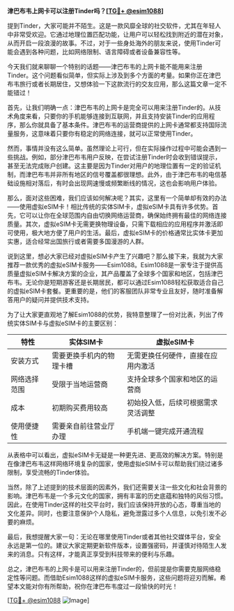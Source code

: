 **津巴布韦上网卡可以注册Tinder吗？[[TG💪+ @esim1088](https://t.me/s/esim1088)]**

提到Tinder，大家可能并不陌生。这是一款风靡全球的社交软件，尤其在年轻人中非常受欢迎。它通过地理位置匹配功能，让用户可以轻松找到附近的潜在对象，从而开启一段浪漫的故事。不过，对于一些身处海外的朋友来说，使用Tinder可能会遇到各种问题，比如网络限制、语言障碍或者设备兼容性等。

今天我们就来聊聊一个特别的话题——津巴布韦的上网卡能不能用来注册Tinder。这个问题看似简单，但实际上涉及到多个方面的考量。如果你正在津巴布韦旅行或者长期居住，又想体验一下这款流行的交友应用，那么这篇文章一定不能错过！

首先，让我们明确一点：津巴布韦的上网卡是完全可以用来注册Tinder的。从技术角度来看，只要你的手机能够连接到互联网，并且支持安装Tinder的应用程序，那么你就具备了基本条件。津巴布韦的运营商提供的上网卡通常都支持国际流量服务，这意味着只要你有稳定的网络连接，就可以正常使用Tinder。

然而，事情并没有这么简单。虽然理论上可行，但在实际操作过程中可能会遇到一些挑战。例如，部分津巴布韦用户反映，在尝试注册Tinder时会收到错误提示，甚至无法完成账户创建。这主要是因为Tinder对用户的地理位置有一定的验证机制，而津巴布韦并非所有地区的信号覆盖都很理想。此外，由于津巴布韦的电信基础设施相对落后，有时会出现网速慢或频繁断线的情况，这也会影响用户体验。

那么，面对这些困难，我们应该如何解决呢？其实，这里有一个简单却有效的办法——使用虚拟eSIM卡！相比传统的实体SIM卡，虚拟eSIM卡具有许多优势。首先，它可以让你在全球范围内自由切换网络运营商，确保始终拥有最佳的网络连接质量。其次，虚拟eSIM卡无需更换物理设备，只需下载相应的应用程序并激活即可使用，极大地方便了用户的生活。最后，虚拟eSIM卡的价格通常比实体卡更加实惠，适合经常出国旅行或者需要多国漫游的人群。

说到这里，想必大家已经对虚拟eSIM卡产生了兴趣吧？那么接下来，我就为大家推荐一款优秀的虚拟eSIM卡服务——Esim1088。Esim1088是一家专注于提供高质量虚拟eSIM卡解决方案的企业，其产品覆盖了全球多个国家和地区，包括津巴布韦。无论你是短期游客还是长期居民，都可以通过Esim1088轻松获取适合自己的虚拟eSIM卡套餐。更重要的是，他们的客服团队非常专业且友好，随时准备解答用户的疑问并提供技术支持。

为了让大家更直观地了解Esim1088的优势，我特意整理了一份对比表，列出了传统实体SIM卡与虚拟eSIM卡的主要区别：

| 特性            | 实体SIM卡                          | 虚拟eSIM卡                         |
|-----------------|-----------------------------------|------------------------------------|
| 安装方式         | 需要更换手机内的物理卡槽             | 无需更换任何硬件，直接在应用内激活   |
| 网络选择范围      | 受限于当地运营商                   | 支持全球多个国家和地区的运营商       |
| 成本             | 初期购买费用较高                   | 初始投入低，后续可根据需求灵活调整   |
| 使用便捷性       | 需要亲自前往营业厅办理              | 手机端一键完成开通流程               |

从表格中可以看出，虚拟eSIM卡无疑是一种更先进、更高效的解决方案。特别是在像津巴布韦这样网络环境复杂的国家，使用虚拟eSIM卡可以帮助我们绕过诸多限制，享受流畅的Tinder体验。

当然，除了上述提到的技术层面的因素外，我们还需要关注一些文化和社会背景的影响。津巴布韦是一个多元文化的国家，拥有丰富的历史底蕴和独特的风俗习惯。因此，在使用Tinder这样的社交平台时，我们应该保持开放的心态，尊重当地的文化差异。同时，也要注意保护个人隐私，避免泄露过多个人信息，以免引发不必要的麻烦。

最后，我想提醒大家一句：无论在哪里使用Tinder或者其他社交媒体平台，安全永远是第一位的。建议大家定期更新软件版本，设置强密码，并谨慎对待陌生人发来的消息。只有这样，才能真正享受到科技带来的便利与乐趣。

总之，津巴布韦的上网卡是可以用来注册Tinder的，但前提是你需要克服网络稳定性等问题。而借助Esim1088这样的虚拟eSIM卡服务，这些问题将迎刃而解。希望本文能对你有所帮助，祝你在津巴布韦度过一段愉快的时光！

[[TG💪+ @esim1088](https://t.me/s/esim1088) ![Image](https://i.postimg.cc/4NQfJmqS/Snipaste-2025-05-13-00-14-12.png)]